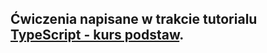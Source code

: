 ## Ćwiczenia napisane w trakcie tutorialu [TypeScript - kurs podstaw](https://github.com/FilipMam/kurs-typescritp).